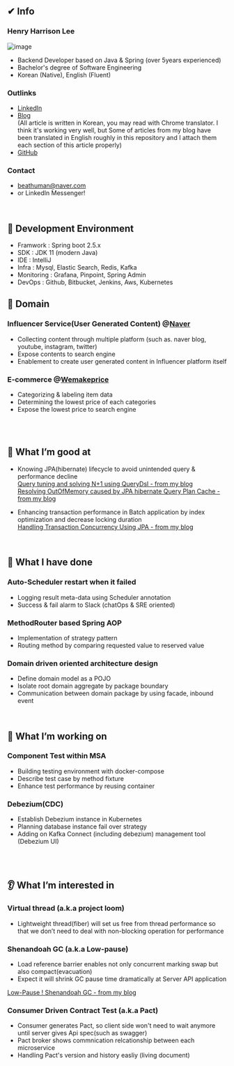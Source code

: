 ## ✔ Info 

### Henry Harrison Lee 
![image](https://user-images.githubusercontent.com/51354965/172858000-9967e637-cf3f-43f7-9fb7-615a0dbd2799.png)
- Backend Developer based on Java & Spring (over 5years experienced)
- Bachelor's degree of Software Engineering
- Korean (Native), English (Fluent)

### Outlinks

- [LinkedIn](https://www.linkedin.com/in/heeyeon-lee-61763a190/)
- [Blog](https://velog.io/@recordsbeat) <br>
(All article is written in Korean, you may read with Chrome translator. I think it's working very well, but Some of articles from my blog have been translated in English roughly in this repository and I attach them each section of this article properly)
- [GitHub](https://github.com/recordsbeat)

### Contact
- beathuman@naver.com
- or LinkedIn Messenger!

<br>

## 🔨 Development Environment 
- Framwork : Spring boot 2.5.x
- SDK : JDK 11 (modern Java)
- IDE : IntelliJ
- Infra : Mysql, Elastic Search, Redis, Kafka
- Monitoring : Grafana, Pinpoint, Spring Admin
- DevOps : Github, Bitbucket, Jenkins, Aws, Kubernetes 


## 🧱 Domain 
### Influencer Service(User Generated Content) @[Naver](https://influencercenter.naver.com)
- Collecting content through multiple platform (such as. naver blog, youtube, instagram, twitter)
- Expose contents to search engine
- Enablement to create user generated content in Influencer platform itself


### E-commerce @[Wemakeprice](https://wemakeprice.com)
- Categorizing & labeling item data
- Determining the lowest price of each categories
- Expose the lowest price to search engine


<br><br>



## 💪 What I’m good at

- Knowing JPA(hibernate) lifecycle to avoid unintended query & performance decline <br>
[Query tuning and solving N+1 using QueryDsl - from my blog](https://github.com/recordsbeat/resume-eng/blob/a275fd280ca51d9c9df37c48a34e57ebff157ff4/Query%20tuning%20and%20solving%20N+1%20using%20QueryDsl.md) <br>
[Resolving OutOfMemory caused by JPA hibernate Query Plan Cache - from my blog](https://github.com/recordsbeat/resume-eng/blob/a275fd280ca51d9c9df37c48a34e57ebff157ff4/Resolving%20OutOfMemory%20caused%20by%20JPA%20hibernate%20Query%20Plan%20Cache.md) 

- Enhancing transaction performance in Batch application by index optimization and decrease locking duration <br>
[Handling Transaction Concurrency Using JPA - from my blog](https://github.com/recordsbeat/resume-eng/blob/a275fd280ca51d9c9df37c48a34e57ebff157ff4/Handling%20Transaction%20Concurrency%20Using%20JPA.md) <br>

<br>


## 📝 What I have done

### Auto-Scheduler restart when it failed
- Logging result meta-data using Scheduler annotation 
- Success & fail alarm to Slack (chatOps & SRE oriented)

### MethodRouter based Spring AOP
- Implementation of strategy pattern 
- Routing method by comparing requested value to reserved value

### Domain driven oriented architecture design
- Define domain model as a POJO
- Isolate root domain aggregate by package boundary
- Communication between domain package by using facade, inbound event


<br>


## 📑 What I’m working on

### Component Test within MSA
- Building testing environment with docker-compose 
- Describe test case by method fixture
- Enhance test performance by reusing container 

### Debezium(CDC)
- Establish Debezium instance in Kubernetes
- Planning database instance fail over strategy
- Adding on Kafka Connect (including debezium) management tool (Debezium UI)


<br><br>


## 👂 What I’m interested in

### Virtual thread (a.k.a project loom) 
- Lightweight thread(fiber) will set us free from thread performance so that we don’t need to deal with non-blocking operation for performance

### Shenandoah GC (a.k.a Low-pause)
- Load reference barrier enables not only concurrent marking swap but also compact(evacuation) 
- Expect it will shrink GC pause time dramatically at Server API application

[Low-Pause ! Shenandoah GC - from my blog](https://github.com/recordsbeat/resume-eng/blob/a275fd280ca51d9c9df37c48a34e57ebff157ff4/Low-Pause%20!%20Shenandoah%20GC.md) <br>

### Consumer Driven Contract Test (a.k.a Pact)
- Consumer generates Pact, so client side won't need to wait anymore until server gives Api spec(such as swagger)
- Pact broker shows commnication relcationship between each microservice
- Handling Pact's version and history easliy (living document)


